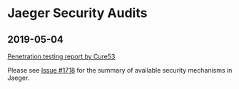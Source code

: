 # Jaeger Security Audits

## 2019-05-04

[Penetration testing report by Cure53](./SECURITY_AUDIT_2019_05_04.pdf)

Please see [Issue #1718](https://github.com/jaegertracing/jaeger/issues/1718) for the summary of available security mechanisms in Jaeger.
